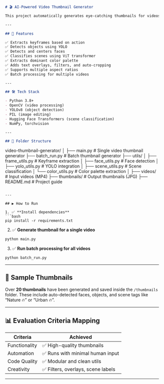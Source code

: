 ```markdown
# 🎬 AI-Powered Video Thumbnail Generator

This project automatically generates eye-catching thumbnails for videos using AI-driven techniques like object detection, face detection, scene classification, and keyframe extraction.

---

## 🚀 Features

✅ Extracts keyframes based on action  
✅ Detects objects using YOLO  
✅ Detects and centers faces  
✅ Classifies scenes using ViT transformer  
✅ Extracts dominant color palette  
✅ Adds text overlays, filters, and auto-cropping  
✅ Supports multiple aspect ratios  
✅ Batch processing for multiple videos  

---

## 🛠️ Tech Stack

- Python 3.8+
- OpenCV (video processing)
- YOLOv8 (object detection)
- PIL (image editing)
- Hugging Face Transformers (scene classification)
- NumPy, torchvision

---

## 📂 Folder Structure

```

video-thumbnail-generator/
│
├── main.py               # Single video thumbnail generator
├── batch\_run.py          # Batch thumbnail generator
├── utils/
│   ├── frame\_utils.py    # Keyframe extraction
│   ├── face\_utils.py     # Face detection
│   ├── yolo\_utils.py     # YOLO integration
│   ├── scene\_utils.py    # Scene classification
│   └── color\_utils.py    # Color palette extraction
│
├── videos/               # Input videos (MP4)
├── thumbnails/           # Output thumbnails (JPG)
├── README.md             # Project guide

````

---

## ▶️ How to Run

1. ✅ **Install dependencies**
```bash
pip install -r requirements.txt
````

2. ✅ **Generate thumbnail for a single video**

```bash
python main.py
```

3. ✅ **Run batch processing for all videos**

```bash
python batch_run.py
```

---

## 📸 Sample Thumbnails

Over **20 thumbnails** have been generated and saved inside the `/thumbnails` folder. These include auto-detected faces, objects, and scene tags like “Nature 🔥” or “Urban 🔥”.

---

## 📊 Evaluation Criteria Mapping

| Criteria      | Achieved                          |
| ------------- | --------------------------------- |
| Functionality | ✅ High-quality thumbnails         |
| Automation    | ✅ Runs with minimal human input   |
| Code Quality  | ✅ Modular and clean utils         |
| Creativity    | ✅ Filters, overlays, scene labels |

---
